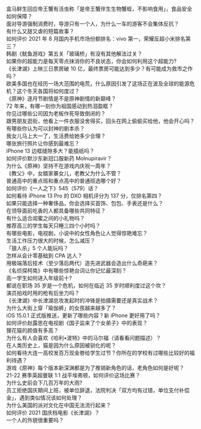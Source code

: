盒马鲜生回应帝王蟹有活虫称「是帝王蟹伴生生物蟹蛭，不影响食用」，食品安全如何保障？  
面对导游强制消费时，导游只有一个人，为什么一车的游客不会集体反抗？  
有什么又甜又虐的短篇故事？  
如何评价 2021 年 8 月国内手机市场份额排名：vivo 第一，荣耀反超小米排名第三？  
韩剧《鱿鱼游戏》第五关「玻璃桥」有没有其他解法过关？  
如果你的超能力是每天零点抹消你的不良状态，你会如何利用这个超能力?  
《长津湖》上映三日票房破 10 亿，最终票房可能达到多少？有可能成为救市之作吗？  
欧美多国也在经历一场大范围的电荒，什么原因引发了这场正在波及全球的能源危机？这个冬天各国将如何度过？  
《原神》逐月节剧情是不是原神剧情的新巅峰？  
72 年来，有哪一刻你为祖国感动到热泪盈眶？  
你见过哪些公司因为老板作死导致倒闭的？  
跟男朋友逛街，他看上一件衣服没舍得买，回头在网上偷偷买给他，他会开心吗？  
有哪些你认为可以封神的剧本杀？  
我女儿马上大一了，生活费给她多少合理？  
哪张旅行照片让你感到最难忘？  
iPhone 13 边框缝隙多大？能插纸吗？  
如何评价默沙东新冠口服新药 Molnupiravir？  
为什么《原神》坚持不在游戏内庆祝一周年？  
《教父》中，女婿家暴女儿，老教父为什么不管？  
普通高中的重点班和重点高中的普通班选哪个好？  
如何评价《一人之下》545（579）话？  
如何看待 iPhone 13  Pro 的 DXO 相机评分为 137 分，仅排名第四？  
如果只能选择一种奢侈品，你会选择买首饰、包包、手表还是什么？  
在领导面前吃香的人都具备哪些共同特征？  
有什么适合闺蜜之间的小礼物吗？  
推荐高三的学生每天只睡三四个小时吗？  
有哪些电影，电视剧，小说中的女性角色让人觉得惊艳难忘？  
生活工作压力很大的时候，怎么减压？  
「狼人杀」5 个人能玩吗？  
怎样从会计零基础到 CPA 达人？  
用极端落后技术（至少落后两代）造先进武器会造出什么奇葩来？  
《名侦探柯南》中有哪些惊艳台词让你记忆最深刻？  
高一学生如何进入年级前十?  
都说在职场 35 岁是一个危机，如何在临近 35 岁时顺利度过这个坎？  
演员拍戏时用的枪有后坐力吗？  
《长津湖》中长津湖总攻发起时的冲锋是拍摄需要还是真实战术？  
为什么大街上穿「瑜伽裤」的女孩越来越多了？  
iOS 15.0.1 正式版推送，更新了哪些内容？新 iPhone 更好用了吗？  
如何评价赵露思在电视剧《国子监来了个女弟子》中的表现？  
狸花猫的颜值有多高？  
为什么有人会喜欢《哈利•波特》中的马尔福（请看看问题描述）？  
在人类历史上，猫是因为什么原因被驯化的呢？  
如何看待大连一高校发百万现金劵给学生过节？你所在的学校有过哪些比较好的福利待遇？  
游戏《原神》每个版本新深渊都是为了推销新角色的话，老角色如何是好呢？  
21-22 赛季英超曼联 1:1 战平埃弗顿，如何评价这场比赛？  
为什么史前会下几百万年的大雨?  
员工拒绝国庆期间上班，被单位辞退，法院判决「双方均有过错，单位支付补偿金」，遇到类似情况该如何处理？  
为什么美国的派对文化在中国无法流行起来？  
如何评价 2021 国庆档电影《长津湖》？  
一个人的外貌很重要吗？  
